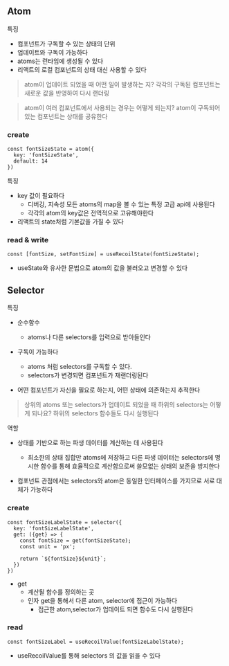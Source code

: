 ## Atom

특징

- 컴포넌트가 구독할 수 있는 상태의 단위
- 업데이트와 구독이 가능하다
- atoms는 런타임에 생성될 수 있다
- 리액트의 로컬 컴포넌트의 상태 대신 사용할 수 있다

> atom이 업데이트 되었을 때 어떤 일이 발생하는 지?
> 각각의 구독된 컴포넌트는 새로운 값을 반영하여 다시 랜더링

> atom이 여러 컴포넌트에서 사용되는 경우는 어떻게 되는지?
> atom이 구독되어 있는 컴포넌트는 상태를 공유한다

### create

```
const fontSizeState = atom({
  key: 'fontSizeState',
  default: 14
})
```

특징

- key 값이 필요하다
  - 디버깅, 지속성 모든 atoms의 map을 볼 수 있는 특정 고급 api에 사용된다
  - 각각의 atom의 key값은 전역적으로 고유해야한다
- 리액트의 state처럼 기본값을 가질 수 있다

### read & write

```
const [fontSize, setFontSize] = useRecoilState(fontSizeState);
```

- useState와 유사한 문법으로 atom의 값을 불러오고 변경할 수 있다

## Selector

특징

- 순수함수

  - atoms나 다른 selectors를 입력으로 받아들인다

- 구독이 가능하다

  - atoms 처럼 selectors를 구독할 수 있다.
  - selectors가 변경되면 컴포넌트가 재랜더링된다

- 어떤 컴포넌트가 자신을 필요로 하는지, 어떤 상태에 의존하는지 추적한다

> 상위의 atoms 또는 selectors가 업데이트 되었을 때 하위의 selectors는 어떻게 되나요?
> 하위의 selectors 함수들도 다시 실행된다

역할

- 상태를 기반으로 하는 파생 데이터를 계산하는 데 사용된다

  - 최소한의 상태 집합만 atoms에 저장하고 다른 파생 데이터는 selectors에 명시한 함수를 통해 효율적으로 계산함으로써 쓸모없는 상태의 보존을 방지한다

- 컴포넌트 관점에서는 selectors와 atom은 동일한 인터페이스를 가지므로 서로 대체가 가능하다

### create

```
const fontSizeLabelState = selector({
  key: 'fontSizeLabelState',
  get: ({get} => {
    const fontSize = get(fontSizeState);
    const unit = 'px';

    return `${fontSize}${unit}`;
  })
})
```

- get
  - 계산될 함수를 정의하는 곳
  - 인자 get을 통해서 다른 atom, selector에 접근이 가능하다
    - 접근한 atom,selector가 업데이트 되면 함수도 다시 실행된다

### read

```
const fontSizeLabel = useRecoilValue(fontSizeLabelState);
```

- useRecoilValue를 통해 selectors 의 값을 읽을 수 있다
